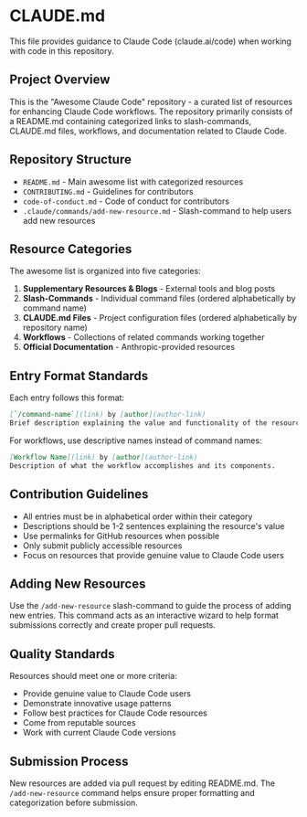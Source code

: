 # CLAUDE.md

This file provides guidance to Claude Code (claude.ai/code) when working with code in this repository.

## Project Overview

This is the "Awesome Claude Code" repository - a curated list of resources for enhancing Claude Code workflows. The repository primarily consists of a README.md containing categorized links to slash-commands, CLAUDE.md files, workflows, and documentation related to Claude Code.

## Repository Structure

- `README.md` - Main awesome list with categorized resources
- `CONTRIBUTING.md` - Guidelines for contributors
- `code-of-conduct.md` - Code of conduct for contributors
- `.claude/commands/add-new-resource.md` - Slash-command to help users add new resources

## Resource Categories

The awesome list is organized into five categories:
1. **Supplementary Resources & Blogs** - External tools and blog posts
2. **Slash-Commands** - Individual command files (ordered alphabetically by command name)
3. **CLAUDE.md Files** - Project configuration files (ordered alphabetically by repository name)
4. **Workflows** - Collections of related commands working together
5. **Official Documentation** - Anthropic-provided resources

## Entry Format Standards

Each entry follows this format:
```markdown
[`/command-name`](link) by [author](author-link)  
Brief description explaining the value and functionality of the resource.
```

For workflows, use descriptive names instead of command names:
```markdown
[Workflow Name](link) by [author](author-link)  
Description of what the workflow accomplishes and its components.
```

## Contribution Guidelines

- All entries must be in alphabetical order within their category
- Descriptions should be 1-2 sentences explaining the resource's value
- Use permalinks for GitHub resources when possible
- Only submit publicly accessible resources
- Focus on resources that provide genuine value to Claude Code users

## Adding New Resources

Use the `/add-new-resource` slash-command to guide the process of adding new entries. This command acts as an interactive wizard to help format submissions correctly and create proper pull requests.

## Quality Standards

Resources should meet one or more criteria:
- Provide genuine value to Claude Code users
- Demonstrate innovative usage patterns
- Follow best practices for Claude Code resources
- Come from reputable sources
- Work with current Claude Code versions

## Submission Process

New resources are added via pull request by editing README.md. The `/add-new-resource` command helps ensure proper formatting and categorization before submission.